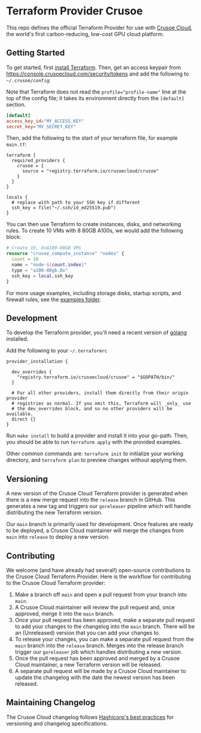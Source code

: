 
# Terraform Provider Crusoe

This repo defines the official Terraform Provider for use with [Crusoe Cloud](https://crusoecloud.com/), the world's first carbon-reducing, low-cost GPU cloud platform.

## Getting Started

To get started, first [install Terraform](https://developer.hashicorp.com/terraform/downloads). Then, get an access keypair from https://console.crusoecloud.com/security/tokens and add the following to `~/.crusoe/config`:

Note that Terraform does not read the `profile="profile-name"` line at the top of the config file; it takes its environment directly from the `[default]` section. 

```toml
[default]
access_key_id="MY_ACCESS_KEY"
secret_key="MY_SECRET_KEY"
```

Then, add the following to the start of your terraform file, for example `main.tf`:

```
terraform {
  required_providers {
    crusoe = {
      source = "registry.terraform.io/crusoecloud/crusoe"
    }
  }
}

locals {
  # replace with path to your SSH key if different
  ssh_key = file("~/.ssh/id_ed25519.pub")
}
```

You can then use Terraform to create instances, disks, and networking rules. To create 10 VMs with 8 80GB A100s, we would add the following block: 

```terraform
# Create 10, 8xA100-80GB VMs
resource "crusoe_compute_instance" "nodes" {
  count = 10
  name = "node-${count.index}"
  type = "a100-80gb.8x"
  ssh_key = local.ssh_key
}
```

For more usage examples, including storage disks, startup scripts, and firewall rules, see the [examples folder](./examples/).

## Development

To develop the Terraform provider, you'll need a recent version of [golang](https://go.dev/doc/install) installed.

Add the following to your `~/.terraformrc`

```
provider_installation {

  dev_overrides {
    "registry.terraform.io/crusoecloud/crusoe" = "$GOPATH/bin/"
  }

  # For all other providers, install them directly from their origin provider
  # registries as normal. If you omit this, Terraform will _only_ use
  # the dev_overrides block, and so no other providers will be available.
  direct {}
}
```

Run `make install` to build a provider and install it into your go-path. Then, you should be able to run `terraform apply` with the provided examples.

Other common commands are: `terraform init` to initialize your working directory, and `terraform plan` to preview changes without applying them. 

## Versioning

A new version of the Crusoe Cloud Terraform provider is generated when there is a new merge request into the `release` branch in GitHub. 
This generates a new tag and triggers our `goreleaser` pipeline which will handle distributing the new Terraform version.

Our `main` branch is primarily used for development. Once features are ready to be deployed, a Crusoe Cloud maintainer will merge the changes from `main` into `release` to deploy a new version. 

## Contributing

We welcome (and have already had several!) open-source contributions to the Crusoe Cloud Terraform Provider.
Here is the workflow for contributing to the Crusoe Cloud Terraform provider:
1. Make a branch off `main` and open a pull request from your branch into `main`.
2. A Crusoe Cloud maintainer will review the pull request and, once approved, merge it into the `main` branch.
3. Once your pull request has been approved, make a separate pull request to add your changes to the changelog into the `main` branch. There will be an (Unreleased) version that you can add your changes to.
4. To release your changes, you can make a separate pull request from the `main` branch into the `release` branch. Merges into the release branch trigger our `goreleaser` job which handles distributing a new version.
5. Once the pull request has been approved and merged by a Crusoe Cloud maintainer, a new Terraform version will be released.
6. A separate pull request will be made by a Crusoe Cloud maintainer to update the changelog with the date the newest version has been released.

## Maintaining Changelog

The Crusoe Cloud changelog follows [Hashicorp's best practices](https://developer.hashicorp.com/terraform/plugin/best-practices/versioning) for versioning and changelog specifications.